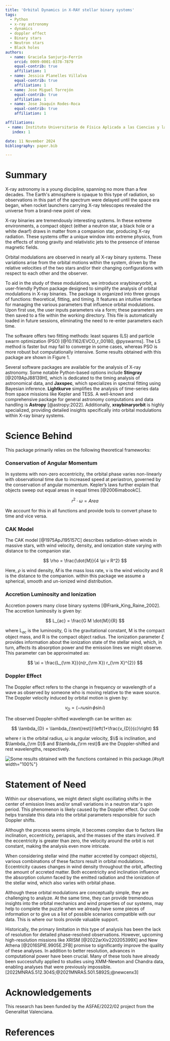 ```yaml
---
title: 'Orbital Dynamics in X-RAY stellar binary systems'
tags:
  - Python
  - x-ray astronomy
  - dynamics
  - doppler effect
  - Binary stars
  - Neutron stars
  - Black holes
authors:
  - name: Graciela Sanjurjo-Ferrín
    orcid: 0009-0001-0378-7879
    equal-contrib: true
    affiliation: 1
  - name: Jessica Planelles Villalva 
    equal-contrib: true 
    affiliation: 1
  - name: Jose Miguel Torrejón
    equal-contrib: true
    affiliation: 1
  - name: Jose Joaquín Rodes-Roca
    equal-contrib: true
    affiliation: 1

affiliations:
 - name: Instituto Universitario de Física Aplicada a las Ciencias y las Tecnologías, Universidad de Alicante, 03690 Alicante, Spain
   index: 1

date: 11 November 2024
bibliography: paper.bib

---
```



# Summary

X-ray astronomy is a young discipline, spanning no more than a few decades. The Earth's atmosphere is opaque to this type of radiation, so observations in this part of the spectrum were delayed until the space era began, when rocket launchers carrying X-ray telescopes revealed the universe from a brand-new point of view.

X-ray binaries are tremendously interesting systems. In these extreme environments, a compact object (either a neutron star, a black hole or a white dwarf) draws in matter from a companion star, producing X-ray radiation. These systems offer a unique window into extreme physics, from the effects of strong gravity and relativistic jets to the presence of intense magnetic fields.

Orbital modulations are observed in nearly all X-ray binary systems. These variations arise from the orbital motions within the system, driven by the relative velocities of the two stars and/or their changing configurations with respect to each other and the observer.

To aid in the study of these modulations, we introduce xraybinaryorbit, a user-friendly Python package designed to simplify the analysis of orbital modulations in X-ray binaries. The package is organized into three groups of functions: theoretical, fitting, and timing. It features an intuitive interface for managing the various parameters that influence orbital modulations. Upon first use, the user inputs parameters via a form; these parameters are then saved to a file within the working directory. This file is automatically loaded in future sessions, eliminating the need to re-enter parameters each time.

The software offers two fitting methods: least squares (LS) and particle swarm optimization (PSO) [@10.1162/EVCO_r_00180, @pyswarms]. The LS method is faster but may fail to converge in some cases, whereas PSO is more robust but computationally intensive. Some results obtained with this package are shown in Figure 1.

Several software packages are available for the analysis of X-ray astronomy. Some notable Python-based options include **Stingray** [@2019ApJ88139H], which is dedicated to the timing analysis of astronomical data, and **Jaxspec**, which specializes in spectral fitting using Bayesian inference. **Lightkurve** simplifies the analysis of time-series data from space missions like Kepler and TESS. A well-known and comprehensive package for general astronomy computations and data handling is **Astropy** [@astropy:2022]. Additionally, **xraybinaryorbit** is highly specialized, providing detailed insights specifically into orbital modulations within X-ray binary systems.

# Science Behind

This package primarily relies on the following theoretical frameworks:

### Conservation of Angular Momentum
In systems with non-zero eccentricity, the orbital phase varies non-linearly with observational time due to increased speed at periastron, governed by the conservation of angular momentum. Kepler’s laws further explain that objects sweep out equal areas in equal times [@2006imabookC].

$$ r^2 \cdot \omega = Area $$

We account for this in all functions and provide tools to convert phase to time and vice versa.

### CAK Model
The CAK model [@1975ApJ195157C] describes radiation-driven winds in massive stars, with wind velocity, density, and ionization state varying with distance to the companion star.

$$ \rho = \frac{\dot{M}}{4 \pi v R^2} $$

Here, $\rho$  is wind density, $\dot{M}$ is the mass loss rate, v is the wind velocity and R is the distance to the companion. within this package we assume a spherical, smooth and un-ionized wind distribution.

### Accretion Luminosity and Ionization
Accretion powers many close binary systems [@Frank_King_Raine_2002]. The accretion luminosity is given by:

$$ L_{ac} = \frac{G M \dot{M}}{R} $$

where L$_{ac}$ is the luminosity, G is the gravitational constant, M is the compact object mass, and R is the compact object radius. The ionization parameter $\xi$ provides information about the ionization state of the stellar wind, which, in turn, affects its absorption power and the emission lines we might observe. This parameter can be approximated as:

$$ \xi = \frac{L_{\rm X}}{n(r_{\rm X}) r_{\rm X}^{2}} $$

### Doppler Effect

The Doppler effect refers to the change in frequency or wavelength of a wave as observed by someone who is moving relative to the wave source. The Doppler velocity induced by orbital motion is given by:

$$ v_{D} = (-r\omega \sin\phi \sin i) $$

The observed Doppler-shifted wavelength can be written as:

$$ \lambda_{D} = \lambda_{\text{rest}}\left(1+\frac{v_{D}}{c}\right) $$

where r is the orbital radius, $\omega$ is angular velocity, $\i$ is inclination, and $\lambda_{\rm D}$ and $\lambda_{\rm rest}$ are the Doppler-shifted and rest wavelengths, respectively.


![Some results obtained with the functions contained in this package.](joss.jpg){#sylt width="100%"}


# Statement of Need

Within our observations, we might detect slight oscillating shifts in the center of emission lines and/or small variations in a neutron star's spin period. This phenomenon is likely caused by the Doppler effect. Our code helps translate this data into the orbital parameters responsible for such Doppler shifts.

Although the process seems simple, it becomes complex due to factors like inclination, eccentricity, periapsis, and the masses of the stars involved. If the eccentricity is greater than zero, the velocity around the orbit is not constant, making the analysis even more intricate.

When considering stellar wind (the matter accreted by compact objects), various combinations of these factors result in orbital modulations. Eccentricity causes changes in wind density throughout the orbit, affecting the amount of accreted matter. Both eccentricity and inclination influence the absorption column faced by the emitted radiation and the ionization of the stellar wind, which also varies with orbital phase.

Although these orbital modulations are conceptually simple, they are challenging to analyze. At the same time, they can provide tremendous insights into the orbital mechanics and wind properties of our systems, may help to complete the puzzle when we already have some pieces of information or to give us a list of possible scenarios compatible with our data. This is where our tools provide valuable support.

Historically, the primary limitation in this type of analysis has been the lack of resolution for detailed phase-resolved observations. However, upcoming high-resolution missions like XRISM [@2022arXiv220205399X] and New Athena [@2016SPIE.9905E.2FB] promise to significantly improve the quality of these analyses. In addition to better resolution, advances in computational power have been crucial. Many of these tools have already been successfully applied to studies using XMM-Newton and Chandra data, enabling analyses that were previously impossible. [2022MNRAS.512.304S;@2021MNRAS.501.5892S;@newcenx3]


# Acknowledgements

This research has been funded by the ASFAE/2022/02 project from the Generalitat Valenciana. 


# References

